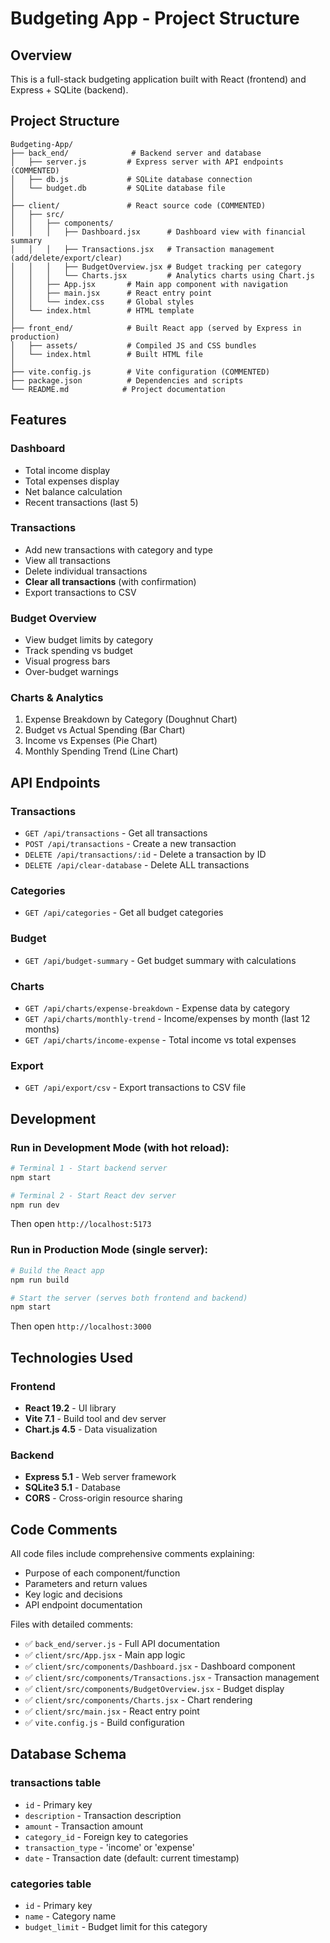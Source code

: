 # Budgeting App - Project Structure

## Overview
This is a full-stack budgeting application built with React (frontend) and Express + SQLite (backend).

## Project Structure

```
Budgeting-App/
├── back_end/              # Backend server and database
│   ├── server.js         # Express server with API endpoints (COMMENTED)
│   ├── db.js             # SQLite database connection
│   └── budget.db         # SQLite database file
│
├── client/               # React source code (COMMENTED)
│   ├── src/
│   │   ├── components/
│   │   │   ├── Dashboard.jsx      # Dashboard view with financial summary
│   │   │   ├── Transactions.jsx   # Transaction management (add/delete/export/clear)
│   │   │   ├── BudgetOverview.jsx # Budget tracking per category
│   │   │   └── Charts.jsx         # Analytics charts using Chart.js
│   │   ├── App.jsx       # Main app component with navigation
│   │   ├── main.jsx      # React entry point
│   │   └── index.css     # Global styles
│   └── index.html        # HTML template
│
├── front_end/            # Built React app (served by Express in production)
│   ├── assets/           # Compiled JS and CSS bundles
│   └── index.html        # Built HTML file
│
├── vite.config.js        # Vite configuration (COMMENTED)
├── package.json          # Dependencies and scripts
└── README.md            # Project documentation

```

## Features

### Dashboard
- Total income display
- Total expenses display
- Net balance calculation
- Recent transactions (last 5)

### Transactions
- Add new transactions with category and type
- View all transactions
- Delete individual transactions
- **Clear all transactions** (with confirmation)
- Export transactions to CSV

### Budget Overview
- View budget limits by category
- Track spending vs budget
- Visual progress bars
- Over-budget warnings

### Charts & Analytics
1. Expense Breakdown by Category (Doughnut Chart)
2. Budget vs Actual Spending (Bar Chart)
3. Income vs Expenses (Pie Chart)
4. Monthly Spending Trend (Line Chart)

## API Endpoints

### Transactions
- `GET /api/transactions` - Get all transactions
- `POST /api/transactions` - Create a new transaction
- `DELETE /api/transactions/:id` - Delete a transaction by ID
- `DELETE /api/clear-database` - Delete ALL transactions

### Categories
- `GET /api/categories` - Get all budget categories

### Budget
- `GET /api/budget-summary` - Get budget summary with calculations

### Charts
- `GET /api/charts/expense-breakdown` - Expense data by category
- `GET /api/charts/monthly-trend` - Income/expenses by month (last 12 months)
- `GET /api/charts/income-expense` - Total income vs total expenses

### Export
- `GET /api/export/csv` - Export transactions to CSV file

## Development

### Run in Development Mode (with hot reload):
```bash
# Terminal 1 - Start backend server
npm start

# Terminal 2 - Start React dev server
npm run dev
```
Then open `http://localhost:5173`

### Run in Production Mode (single server):
```bash
# Build the React app
npm run build

# Start the server (serves both frontend and backend)
npm start
```
Then open `http://localhost:3000`

## Technologies Used

### Frontend
- **React 19.2** - UI library
- **Vite 7.1** - Build tool and dev server
- **Chart.js 4.5** - Data visualization

### Backend
- **Express 5.1** - Web server framework
- **SQLite3 5.1** - Database
- **CORS** - Cross-origin resource sharing

## Code Comments

All code files include comprehensive comments explaining:
- Purpose of each component/function
- Parameters and return values
- Key logic and decisions
- API endpoint documentation

Files with detailed comments:
- ✅ `back_end/server.js` - Full API documentation
- ✅ `client/src/App.jsx` - Main app logic
- ✅ `client/src/components/Dashboard.jsx` - Dashboard component
- ✅ `client/src/components/Transactions.jsx` - Transaction management
- ✅ `client/src/components/BudgetOverview.jsx` - Budget display
- ✅ `client/src/components/Charts.jsx` - Chart rendering
- ✅ `client/src/main.jsx` - React entry point
- ✅ `vite.config.js` - Build configuration

## Database Schema

### transactions table
- `id` - Primary key
- `description` - Transaction description
- `amount` - Transaction amount
- `category_id` - Foreign key to categories
- `transaction_type` - 'income' or 'expense'
- `date` - Transaction date (default: current timestamp)

### categories table
- `id` - Primary key
- `name` - Category name
- `budget_limit` - Budget limit for this category
